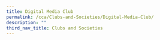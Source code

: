 ```yaml
---
title: Digital Media Club
permalink: /cca/Clubs-and-Societies/Digital-Media-Club/
description: ""
third_nav_title: Clubs and Societies
---
```

